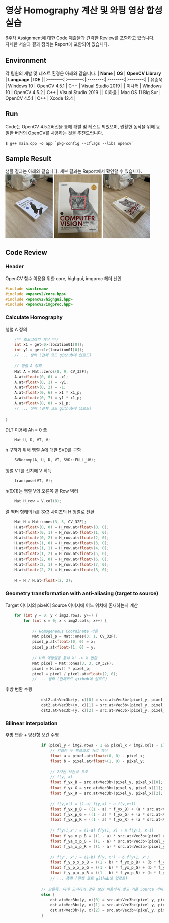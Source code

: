 # **영상 Homography 계산 및 와핑 영상 합성 실습**
6주차 Assignment에 대한 Code 제출물과 간략한 Review를 포함하고 있습니다.  
자세한 서술과 결과 정리는 Report에 포함되어 있습니다.


## Environment
각 팀원의 개발 및 테스트 환경은 아래와 같습니다.
| **Name** | **OS** | **OpenCV Library** | **Language** | **IDE** | 
|:--------:|:--------:|:--------:|:--------:|:--------:|
| 유승욱 | Windows 10 | OpenCV 4.5.1 | C++ | Visual Studio 2019  |
| 이나혁 | Windows 10 | OpenCV 4.5.2 | C++ | Visual Studio 2019 |
| 이하윤 | Mac OS 11 Big Sur | OpenCV 4.5.1 | C++ | Xcode 12.4 |

## Run
Code는 OpenCV 4.5.2버전을 통해 개발 및 테스트 되었으며, 원활한 동작을 위해 동일한 버전의 OpenCV를 사용하는 것을 추천드립니다.

```
$ g++ main.cpp -o app `pkg-config --cflags --libs opencv`
```

## Sample Result
샘플 결과는 아래와 같습니다. 세부 결과는 Report에서 확인할 수 있습니다.  
<img src = "img02.jpg" width="30%"> <img src = "img01.jpg" width="30%"> <img src = "result.jpg" width="30%"> 

## Code Review

### Header
OpenCV 함수 이용을 위한 core, highgui, imgproc 헤더 선언
```cpp
#include <iostream>
#include <opencv2/core.hpp>
#include <opencv2/highgui.hpp>
#include <opencv2/imgproc.hpp>
```

### Calculate Homography
행렬 A 정의
```cpp
    /** 호모그래피 계산 **/
    int x1 = get<0>(location01[0]);
    int y1 = get<1>(location01[0]);
    // ... 생략 (전체 코드 github에 업로드)
    
    // 행렬 A 정의
    Mat A = Mat::zeros(8, 9, CV_32F);
    A.at<float>(0, 0) = -x1;
    A.at<float>(0, 1) = -y1;
    A.at<float>(0, 2) = -1;
    A.at<float>(0, 6) = x1 * x1_p;
    A.at<float>(0, 7) = y1 * x1_p;
    A.at<float>(0, 8) = x1_p;
    // ... 생략 (전체 코드 github에 업로드)
    
}
```
DLT 이용해 Ah = 0 풂
```cpp
    Mat U, D, VT, V;
```
h 구하기 위해 행렬 A에 대한 SVD를 구함
```cpp
    SVDecomp(A, U, D, VT, SVD::FULL_UV);
```
행렬 VT를 전치해 V 획득
```cpp
    transpose(VT, V);
```
h(9X1)는 행렬 V의 오른쪽 끝 Row 벡터
```cpp
    Mat H_row = V.col(8);
```
열 벡터 형태의 h를 3X3 사이즈의 H 행렬로 전환
```cpp
    Mat H = Mat::ones(3, 3, CV_32F);
    H.at<float>(0, 0) = H_row.at<float>(0, 0);
    H.at<float>(0, 1) = H_row.at<float>(1, 0);
    H.at<float>(0, 2) = H_row.at<float>(2, 0);
    H.at<float>(1, 0) = H_row.at<float>(3, 0);
    H.at<float>(1, 1) = H_row.at<float>(4, 0);
    H.at<float>(1, 2) = H_row.at<float>(5, 0);
    H.at<float>(2, 0) = H_row.at<float>(6, 0);
    H.at<float>(2, 1) = H_row.at<float>(7, 0);
    H.at<float>(2, 2) = H_row.at<float>(8, 0);

    H = H / H.at<float>(2, 2);
```

### Geometry transformation with anti-aliasing (target to source)
Target 이미지의 pixel이 Source 이미지에 어느 위치에 존재하는지 계산
```cpp
    for (int y = 0; y < img2.rows; y++) {
        for (int x = 0; x < img2.cols; x++) {

            // Homogeneous Coordinate 이용
            Mat pixel_p = Mat::ones(3, 1, CV_32F);
            pixel_p.at<float>(0, 0) = x;
            pixel_p.at<float>(1, 0) = y;
            
            // H의 역행렬을 통해 X' -> X 변환
            Mat pixel = Mat::ones(3, 3, CV_32F);
            pixel = H.inv() * pixel_p;
            pixel = pixel / pixel.at<float>(2, 0);
            // ... 생략 (전체코드 github에 업로드)

```

후방 변환 수행
```cpp
                dst2.at<Vec3b>(y, x)[0] = src.at<Vec3b>(pixel_y, pixel_x)[0]; // 3채널의 B, G, R pixel 값을 각각 수정
                dst2.at<Vec3b>(y, x)[1] = src.at<Vec3b>(pixel_y, pixel_x)[1];
                dst2.at<Vec3b>(y, x)[2] = src.at<Vec3b>(pixel_y, pixel_x)[2];
```

### Bilinear interpolation
후방 변환 + 양선형 보간 수행
```cpp
                if (pixel_y < img2.rows - 1 && pixel_x < img2.cols - 1) {
                    // 인접한 두 픽셀과의 거리 계산
                    float a = pixel.at<float>(0, 0) - pixel_x;
                    float b = pixel.at<float>(1, 0) - pixel_y;
                    
                    // 2차원 보간식 유도
                    // f(y, x)
                    float f_yx_B = src.at<Vec3b>(pixel_y, pixel_x)[0];
                    float f_yx_G = src.at<Vec3b>(pixel_y, pixel_x)[1];
                    float f_yx_R = src.at<Vec3b>(pixel_y, pixel_x)[2];

                    // f(y,x') = (1-a) f(y,x) + a f(y,x+1)
                    float f_yx_p_B = ((1 - a) * f_yx_B) + (a * src.at<Vec3b>(pixel_y, pixel_x + 1)[0]);
                    float f_yx_p_G = ((1 - a) * f_yx_G) + (a * src.at<Vec3b>(pixel_y, pixel_x + 1)[1]);
                    float f_yx_p_R = ((1 - a) * f_yx_R) + (a * src.at<Vec3b>(pixel_y, pixel_x + 1)[2]);

                    // f(y+1,x') = (1-a) f(y+1, x) + a f(y+1, x+1)
                    float f_ya_x_p_B = ((1 - a) * src.at<Vec3b>(pixel_y + 1, pixel_x)[0]) + (a * (src.at<Vec3b>(pixel_y + 1, pixel_x + 1)[0]));
                    float f_ya_x_p_G = ((1 - a) * src.at<Vec3b>(pixel_y + 1, pixel_x)[1]) + (a * (src.at<Vec3b>(pixel_y + 1, pixel_x + 1)[1]));
                    float f_ya_x_p_R = ((1 - a) * src.at<Vec3b>(pixel_y + 1, pixel_x)[2]) + (a * (src.at<Vec3b>(pixel_y + 1, pixel_x + 1)[2]));

                    // f(y', x') = (1-b) f(y, x') + b f(y+1, x')
                    float f_y_p_x_p_B = ((1 - b) * f_yx_p_B) + (b * f_ya_x_p_B);
                    float f_y_p_x_p_G = ((1 - b) * f_yx_p_G) + (b * f_ya_x_p_G);
                    float f_y_p_x_p_R = ((1 - b) * f_yx_p_R) + (b * f_ya_x_p_R);
                    // ... 중략 (전체 코드 github에 업로드)
                    
                // 오른쪽, 아래 모서리의 경우 보간 이용하지 않고 기존 Source 이미지의 픽셀 그대로 이용
                else {
                    dst.at<Vec3b>(y, x)[0] = src.at<Vec3b>(pixel_y, pixel_x)[0]; // 3채널의 B, G, R pixel 값을 각각 수정
                    dst.at<Vec3b>(y, x)[1] = src.at<Vec3b>(pixel_y, pixel_x)[1];
                    dst.at<Vec3b>(y, x)[2] = src.at<Vec3b>(pixel_y, pixel_x)[2];
                }
```
